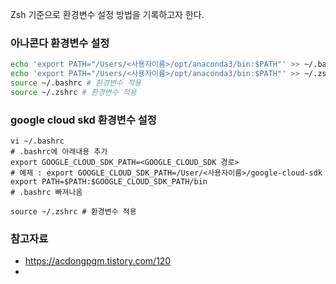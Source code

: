 Zsh 기준으로 환경변수 설정 방법을 기록하고자 한다.



### 아나콘다 환경변수 설정

```sh
echo 'export PATH="/Users/<사용자이름>/opt/anaconda3/bin:$PATH"' >> ~/.bashrc
echo 'export PATH="/Users/<사용자이름>/opt/anaconda3/bin:$PATH"' >> ~/.zshrc
source ~/.bashrc # 환경변수 적용
source ~/.zshrc # 환경변수 적용
```



### google cloud skd 환경변수 설정

```shell
vi ~/.bashrc
# .bashrc에 아래내용 추가
export GOOGLE_CLOUD_SDK_PATH=<GOOGLE_CLOUD_SDK 경로> 
# 예제 : export GOOGLE_CLOUD_SDK_PATH=/User/<사용자이름>/google-cloud-sdk
export PATH=$PATH:$GOOGLE_CLOUD_SDK_PATH/bin
# .bashrc 빠져나옴

source ~/.zshrc # 환경변수 적용
```







### 참고자료

- https://acdongpgm.tistory.com/120
- 